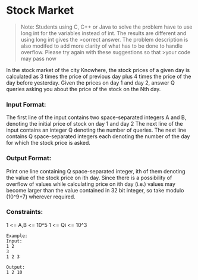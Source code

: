 # Stock Market

>Note: Students using C, C++ or Java to solve the problem have to use long int for the variables instead of int. The results are different and using long int gives the >correct answer. The problem description is also modifed to add more clarity of what has to be done to handle overflow. Please try again with these suggestions so that >your code may pass now

In the stock market of the city Knowhere, the stock prices of a given day is calculated as 3 times the price of previous day plus 4 times the price of the day before yesterday.
Given the prices on day 1 and day 2, answer Q queries asking you about the price of the stock on the Nth day.

### Input Format:
The first line of the input contains two space-separated integers A and B, denoting the initial price of stock on day 1 and day 2
The next line of the input contains an integer Q denoting the number of queries.
The next line contains Q space-separated integers each denoting the number of the day for which the stock price is asked.

### Output Format:
Print one line containing Q space-separated integer, ith of them denoting the value of the stock price on ith day. Since there is a possibility of overflow of values while calculating price on ith day (i.e.) values may become larger than the value contained in 32 bit integer, so take modulo (10^9+7) wherever required.

### Constraints:
1 <= A,B <= 10^5
1 <= Qi <= 10^3
```
Example:
Input:
1 2
3
1 2 3

Output:
1 2 10
```
